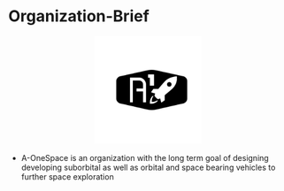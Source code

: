 # Organization-Brief     

<p align = "center">
<img src = "https://github.com/A-OneSpace/Organization-Brief/blob/master/About/Assets/A-OneSpace%20Logo.png" width = "195" height = "195"/>
</p>

* A-OneSpace is an organization with the long term goal of designing developing suborbital as well as orbital and space bearing vehicles to further space exploration